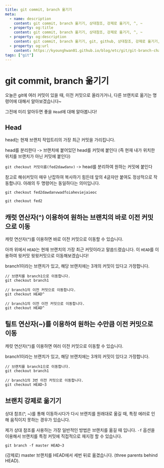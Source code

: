 ```yaml
---
title: git commit, branch 옮기기
meta:
  - name: description
    content: git commit, branch 옮기기, 상대참조, 강제로 옮기기, ^, ~
  - property: og:title
    content: git commit, branch 옮기기, 상대참조, 강제로 옮기기, ^, ~
  - property: og:description
    content: git commit, branch 옮기기, git, github, 상대참조, 강제로 옮기기, ^, ~
  - property: og:url
    content: https://kyounghwan01.github.io/blog/etc/git/git-branch-change/
tags: ["git"]
---
```


# git commit, branch 옮기기

오늘은 git에 여러 커밋이 있을 때, 이전 커밋으로 올라가거나, 다른 브랜치로 옮기는 명령어에 대해서 알아보겠습니다~

그전에 미리 알아두면 좋을 `Head`에 대해 알아봅니다!

## Head

head는 현재 브랜치 작업트리의 가장 최근 커밋을 가리킵니다.

head를 분리한다 -> 브랜치에 붙어있던 head를 커밋에 붙인다 (즉 현재 내가 위치한 위치를 브랜치가 아닌 커밋에 붙인다)

`git checkout 커밋이름(fed2dawdanv)` -> head를 분리하여 원하는 커밋에 붙인다

참고로 해쉬커밋이 매우 난잡하여 복사하기 힘든데 앞의 4글자만 붙여도 정상적으로 작동합니다. 아래의 두 명령어는 동일하다는 의미입니다.

```
git checkout fed2dawdanvwadfoiaheviejaieoc

git checkout fed2
```

## 캐럿 연산자(^) 이용하여 원하는 브랜치의 바로 이전 커밋으로 이동

캐럿 연산자(^)를 이용하면 바로 이전 커밋으로 이동할 수 있습니다.

아까 위에서 `HEAD`는 현재 브랜치의 가장 최근 커밋이라고 말씀드렸습니다. 이 `HEAD`를 이용하여 윗커밋 윗윗커밋으로 이동해보겠습니다!

branch1이라는 브랜치가 있고, 해당 브랜치에는 3개의 커밋이 있다고 가정합니다.

```
// 브랜치를 branch1으로 이동합니다.
git checkout branch1

// branch1의 이전 커밋으로 이동합니다.
git checkout HEAD^

// branch1의 이전 이전 커밋으로 이동합니다.
git checkout HEAD^
```

## 틸트 연산자(~)를 이용하여 원하는 수만큼 이전 커밋으로 이동

캐럿 연산자(^)를 이용하면 여러 이전 커밋으로 이동할 수 있습니다.

branch1이라는 브랜치가 있고, 해당 브랜치에는 3개의 커밋이 있다고 가정합니다.

```
// 브랜치를 branch1으로 이동합니다.
git checkout branch1

// branch1의 3번 이전 커밋으로 이동합니다.
git checkout HEAD~3

```

## 브랜치 강제로 옮기기

상대 참조(^, ~)를 통해 이동하시다가 다시 브랜치를 원래대로 옮길 때, 특정 에러로 인해 움직이지 못하는 경우가 있습니다.

제가 상대 참조를 사용하는 가장 일반적인 방법은 브랜치를 옮길 때 입니다. `-f` 옵션을 이용해서 브랜치를 특정 커밋에 직접적으로 재지정 할 수 있습니다.

`git branch -f master HEAD~3`

(강제로) master 브랜치를 HEAD에서 세번 뒤로 옮겼습니다. (three parents behind HEAD).

<TagLinks />

<Disqus />

